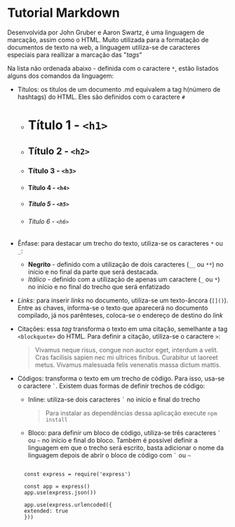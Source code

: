 # Tutorial Markdown

Desenvolvida por John Gruber e Aaron Swartz, é uma linguagem de marcação, assim como o HTML. Muito utilizada para a formatação de documentos de texto na web, a linguagem utiliza-se de caracteres especiais para reallizar a marcação das "_tags_"

Na lista não ordenada abaixo - definida com o caractere ``*``, estão listados alguns dos comandos da linguagem:

* Títulos: os títulos de um documento .md equivalem a tag h(número de hashtags) do HTML. Eles são definidos com o caractere ``#``
    - # Título 1 - ``<h1>``
    - ## Título 2 - ``<h2>``
    - ### Título 3 - ``<h3>``
    - #### Título 4 - ``<h4>``
    - ##### Título 5 - ``<h5>``
    - ###### Título 6 - ``<h6>``

* Ênfase: para destacar um trecho do texto, utiliza-se os caracteres ``*`` ou ``_``:
    - **Negrito** - definido com a utilização de dois caracteres (``__`` ou ``**``) no início e no final da parte que será destacada.
    - *Itálico* - definido com a utilização de apenas um caractere (``_`` ou ``*``) no início e no final do trecho que será enfatizado

* *Links*: para inserir *links* no documento, utiliza-se um texto-âncora (``[]()``). Entre as chaves, informa-se o texto que aparecerá no documento compilado, já nos parênteses, coloca-se o endereço de destino do *link* 

* Citações: essa *tag* transforma o texto em uma citação, semelhante a tag ``<blockquote>`` do HTML. Para definir a citação, utiliza-se o caractere `>`: 
    > Vivamus neque risus, congue non auctor eget, interdum a velit. Cras facilisis sapien nec mi ultrices finibus. Curabitur ut laoreet metus. Vivamus malesuada felis venenatis massa dictum mattis.

* Códigos: transforma o texto em um trecho de código. Para isso, usa-se o caractere `` ` ``. Existem duas formas de definir trechos de código:
    - Inline: utiliza-se dois caracteres `` ` `` no início e final do trecho 
        > Para instalar as dependências dessa aplicação execute ``npm install``
    - Bloco: para definir um bloco de código, utiliza-se três caracteres `` ` `` ou `` ~ `` no início e final do bloco. Também é possível definir a linguagem em que o trecho será escrito, basta adicionar o nome da linguagem depois de abrir o bloco de código com `` ` `` ou `` ~ ``
     > ~~~javascript
        const express = require('express')

        const app = express()
        app.use(express.json())

        app.use(express.urlencoded({
        extended: true
        }))